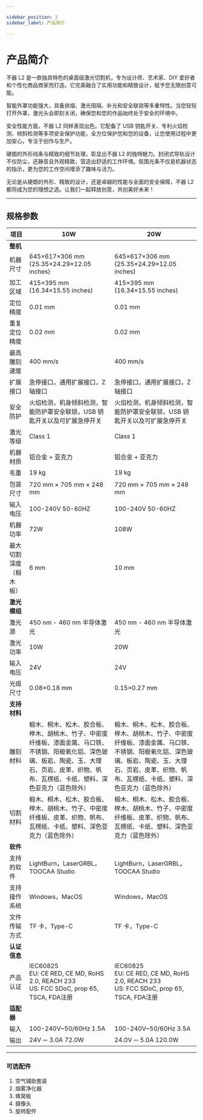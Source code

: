 ```yaml
---

sidebar_position: 2
sidebar_label: 产品简介

---
```

# 产品简介

不器 L2 是一款独具特色的桌面级激光切割机，专为设计师、艺术家、DIY 爱好者和个性化商品商家而打造。它完美融合了实用功能和精致设计，赋予您无限创意可能。

智能外罩功能强大，具备排烟、激光阻隔、补光和安全联锁等多重特性。当您轻轻打开外罩，激光头会即刻关闭，确保您和您的作品始终处于安全的环境中。

安全性能方面，不器 L2 同样表现出色。它配备了 USB 钥匙开关、专利火焰检测、倾斜检测等多项安全保护功能，全方位保护您和您的设备，让您使用过程中更加安心，专注于创作与生产。

硬朗的外形线条与精致的细节处理，彰显出不器 L2 的独特魅力。封闭式导轨设计不仅防尘，还静音且外观精致，营造出舒适的工作环境。氛围光条不仅是机器状态的指示，更为您的工作空间增添了趣味与活力。

无论是从硬朗的外形、精致的设计，还是卓越的性能与全面的安全保障，不器 L2 都将成为您的理想之选。让我们一起释放创意，共创美好未来！

---

## 规格参数

| **项目**           | 10W                                  | 20W                                  |
|--------------------|-------------------------------------|-------------------------------------|
| **整机**           |                                     |                                     |
| 机器尺寸           | 645×617×306 mm<br/>(25.35×24.29×12.05 inches) | 645×617×306 mm<br/>(25.35×24.29×12.05 inches) |
| 加工区域           | 415×395 mm<br/>(16.34×15.55 inches) | 415×395 mm<br/>(16.34×15.55 inches) |
| 定位精度           | 0.01 mm                             |        0.01 mm                            |
| 重复定位精度       | 0.02 mm                             |           0.02 mm                 |
| 最高雕刻速度       | 400 mm/s                            |      400 mm/s                  |
| 扩展接口           | 急停接口，通用扩展接口，Z 轴接口     |    急停接口，通用扩展接口，Z 轴接口   |
| 安全防护           | 火焰检测，机身倾斜检测，智能防护罩安全联锁，USB 钥匙开关以及可扩展急停开关 |火焰检测，机身倾斜检测，智能防护罩安全联锁，USB 钥匙开关以及可扩展急停开关 |
| 激光等级           | Class 1                             |       Class 1                         |
| 机器材质           | 铝合金 + 亚克力                     |         铝合金 + 亚克力         |
| 毛重               | 19 kg                               |           19 kg                |
| 包装尺寸           | 720 mm × 705 mm × 248 mm            |       720 mm × 705 mm × 248 mm               |
| 输入电压           | 100-240V 50-60HZ                    | 100-240V 50-60HZ                    |
| 机器功率           | 72W                                 | 108W                                |
| 最大切割深度（椴木板）| 6 mm                                | 10 mm                               |
| **激光模组**       |                                     |                                     |
| 激光源             | 450 nm - 460 nm 半导体激光           | 450 nm - 460 nm 半导体激光           |
| 激光功率           | 10W                                 | 20W                                 |
| 输入电压           | 24V                                 | 24V                                 |
| 光斑尺寸           | 0.08×0.18 mm                        | 0.15×0.27 mm                        |
| **支持材料**       |                                     |                                     |
| 雕刻材料           | 椴木、桐木、松木、胶合板、榉木、胡桃木、竹子、中密度纤维板、漆面金属、马口铁、不锈钢、阳极氧化铝、深色玻璃、板岩、陶瓷、玉、大理石、页岩、皮革、织物、帆布、瓦楞纸、卡纸、塑料、深色亚克力（蓝色除外） | 椴木、桐木、松木、胶合板、榉木、胡桃木、竹子、中密度纤维板、漆面金属、马口铁、不锈钢、阳极氧化铝、深色玻璃、板岩、陶瓷、玉、大理石、页岩、皮革、织物、帆布、瓦楞纸、卡纸、塑料、深色亚克力（蓝色除外）|
| 切割材料           | 椴木、桐木、松木、胶合板、榉木、胡桃木、竹子、中密度纤维板、皮革、织物、帆布、瓦楞纸、卡纸、塑料、深色亚克力（蓝色除外） | 椴木、桐木、松木、胶合板、榉木、胡桃木、竹子、中密度纤维板、皮革、织物、帆布、瓦楞纸、卡纸、塑料、深色亚克力（蓝色除外） |
| **软件**           |                                     |                                     |
| 支持的软件         | LightBurn，LaserGRBL，TOOCAA Studio | LightBurn，LaserGRBL，TOOCAA Studio |
| 支持操作系统       | Windows，MacOS                      |     Windows，MacOS        |
| 文件传输方式       | TF 卡，Type-C                       |     TF 卡，Type-C         |
| **认证信息**       |                                     |                                     |
| 产品认证           | IEC60825<br/>EU: CE RED, CE MD, RoHS 2.0, REACH 233<br/>US: FCC SDoC, prop 65, TSCA, FDA注册 | IEC60825<br/>EU: CE RED, CE MD, RoHS 2.0, REACH 233<br/>US: FCC SDoC, prop 65, TSCA, FDA注册 |
| **适配器**         |                                     |                                     |
| 输入               | 100-240V~50/60Hz 1.5A               | 100-240V~50/60Hz 3.5A               |
| 输出               | 24V ⎓ 3.0A 72.0W                    | 24.0V ⎓ 5.0A 120.0W                 |

---

### 可选配件

1. 空气辅助套装  
2. 烟雾净化器  
3. 蜂窝板  
4. 摄像头  
5. 旋转配件
